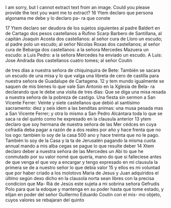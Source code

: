 I am sorry, but I cannot extract text from an image. Could you please provide the text you want me to extract?
16 Ytem declaro que persona algonama me debe y lo declaro pa- ra que conste

17 Ytem declaro ser deudora de los sujetos siguientes al padre Baldert en de Cartago dos pesos castellanos a Rufino Scarp
Barbero de Santillana, al capitán Joaquín Acosta dos castellanos: al señor cura de Lloro un escudo; al padre polo un escudo; al señor Nicolas Roxas dos castellanos; al señor cura de Bebarga dos castellanos: a la señora Mercedes Mazuera un escudo: a Luis
Pedro: a la señora Mercedes ha enviado un escudo. A Luis: Jose Andrada dos castellanos cuatro tomes; al señor Coutin

de tres días a nuestra señora de chiquinquira de Bete: 
También se sacara un escudo de una misa y lo que valga una libreta de cero de castilla para nuestra señora de Guadalupe de Cartagena. 
12 y tem mundo igualmente se saquen de mis bienes lo que vale
San Antonio en la Xglesia de Bela- ra declarando que le debe una visita de tres días: Que se diga una misa resada a nuestra señora de la pobreza de castigo.
Una fiesta sin sermon a San Vicente Ferrer: Veinte y siete castellanos que debió al santísimo sacramento: diez y seis idem a las benditas animas: una musa pesada mas a San Vicente Ferrer; y otra lo mismo a San Pedro Alcántara toda lo que se saca
ra del quinto como he expresado en la clausula anterior
13 ytem declaro que soy hermana de nuestra señora de las Mer
cédces en cuya cofradía deba pagar a razón de a dos reales por
año y hace frenta que no los ogo: tambien lo soy de la casa 500
ano y hace treinta que no le pago. También lo soy de la Casa y la ta de Jerusalén pagando la misma cuota annual mando a mis alba cegas se pague lo que resulte deber 14 Xtem declaro deber a nuestra señora de las Mercedes un Abi
to que he conmutado por su valor nomé que quería, mano
do que si falleciese antes de que venga el que voy a encargar y
tengo expresado en mi clausula la primera se de a nuestro señor
lo que debía valor
15 y ellos es mi voluntad que por haber criado a los molotovs Maria de Jesus y Juan adquiridos el último según dexo dicho en la clausola norta sean libres con la precisa condicion que Ma-
Riá de Jesús este sujeta a mi sobrina señora Gefrudis Polo para que la edoque y mantenga en su poder hasta que tome estado, y elijan en poder del señor Guillermo Eduardo Coutin con el mis- mo objeto, cuyos valores se rebajaran del quinto